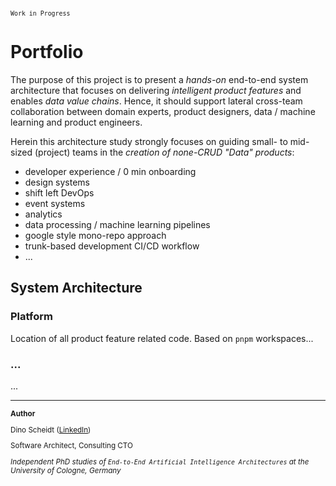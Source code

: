 <sub>`Work in Progress`</sub>

# Portfolio

The purpose of this project is to present a _hands-on_ end-to-end system architecture that focuses on delivering _intelligent product features_ and enables _data value chains_. Hence, it should support lateral cross-team collaboration between domain experts, product designers, data / machine learning and product engineers.

Herein this architecture study strongly focuses on guiding small- to mid-sized (project) teams in the _creation of none-CRUD "Data" products_:

- developer experience / 0 min onboarding
- design systems
- shift left DevOps
- event systems
- analytics
- data processing / machine learning pipelines
- google style mono-repo approach
- trunk-based development CI/CD workflow
- ...

## System Architecture

### Platform

Location of all product feature related code. Based on `pnpm` workspaces...

### ...

...

---

<sub>

**Author**

Dino Scheidt ([LinkedIn](https://www.linkedin.com/in/dinoscheidt/))

Software Architect, Consulting CTO

<i>Independent PhD studies of `End-to-End Artificial Intelligence Architectures` at the University of Cologne, Germany</i>
</sub>

